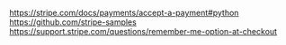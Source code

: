 https://stripe.com/docs/payments/accept-a-payment#python
https://github.com/stripe-samples
https://support.stripe.com/questions/remember-me-option-at-checkout